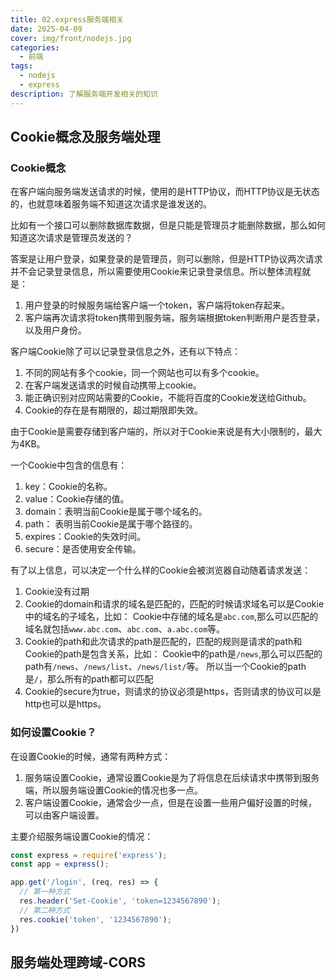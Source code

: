 ```yaml
---
title: 02.express服务端相关
date: 2025-04-09
cover: img/front/nodejs.jpg
categories:
  - 前端
tags:
  - nodejs
  - express
description: 了解服务端开发相关的知识
---
```


## Cookie概念及服务端处理

### Cookie概念

在客户端向服务端发送请求的时候，使用的是HTTP协议，而HTTP协议是无状态的，也就意味着服务端不知道这次请求是谁发送的。  

比如有一个接口可以删除数据库数据，但是只能是管理员才能删除数据，那么如何知道这次请求是管理员发送的？  

答案是让用户登录，如果登录的是管理员，则可以删除，但是HTTP协议两次请求并不会记录登录信息，所以需要使用Cookie来记录登录信息。所以整体流程就是：
1. 用户登录的时候服务端给客户端一个token，客户端将token存起来。
2. 客户端再次请求将token携带到服务端，服务端根据token判断用户是否登录，以及用户身份。

客户端Cookie除了可以记录登录信息之外，还有以下特点：
1. 不同的网站有多个cookie，同一个网站也可以有多个cookie。
2. 在客户端发送请求的时候自动携带上cookie。
3. 能正确识别对应网站需要的Cookie，不能将百度的Cookie发送给Github。
4. Cookie的存在是有期限的，超过期限即失效。  

由于Cookie是需要存储到客户端的，所以对于Cookie来说是有大小限制的，最大为4KB。  

一个Cookie中包含的信息有：
1. key：Cookie的名称。  
2. value：Cookie存储的值。  
3. domain：表明当前Cookie是属于哪个域名的。
4. path： 表明当前Cookie是属于哪个路径的。
5. expires：Cookie的失效时间。
6. secure：是否使用安全传输。  

有了以上信息，可以决定一个什么样的Cookie会被浏览器自动随着请求发送：
1. Cookie没有过期  
2. Cookie的domain和请求的域名是匹配的，匹配的时候请求域名可以是Cookie中的域名的子域名，比如：
   Cookie中存储的域名是`abc.com`,那么可以匹配的域名就包括`www.abc.com`、`abc.com`、`a.abc.com`等。  
3. Cookie的path和此次请求的path是匹配的，匹配的规则是请求的path和Cookie的path是包含关系，比如：
    Cookie中的path是`/news`,那么可以匹配的path有`/news`、`/news/list`、`/news/list/`等。
    所以当一个Cookie的path是`/`，那么所有的path都可以匹配
4. Cookie的secure为true，则请求的协议必须是https，否则请求的协议可以是http也可以是https。

### 如何设置Cookie？

在设置Cookie的时候，通常有两种方式：
1. 服务端设置Cookie，通常设置Cookie是为了将信息在后续请求中携带到服务端，所以服务端设置Cookie的情况也多一点。  
2. 客户端设置Cookie，通常会少一点，但是在设置一些用户偏好设置的时候，可以由客户端设置。  

主要介绍服务端设置Cookie的情况：
```js
const express = require('express');
const app = express();

app.get('/login', (req, res) => {
  // 第一种方式
  res.header('Set-Cookie', 'token=1234567890');
  // 第二种方式
  res.cookie('token', '1234567890');
})
```

## 服务端处理跨域-CORS





